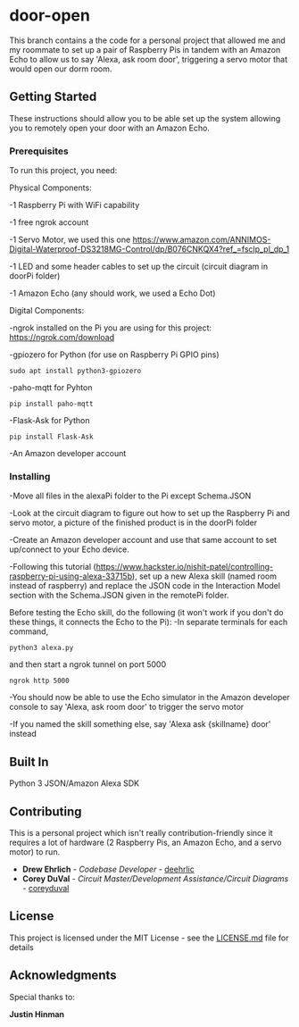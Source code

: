 # door-open

This branch contains a the code for a personal project that allowed me and my roommate to set up a pair of Raspberry Pis in tandem with an Amazon Echo to allow us to say 'Alexa, ask room door', triggering a servo motor that would open our dorm room.  

## Getting Started

These instructions should allow you to be able set up the system allowing you to remotely open your door with an Amazon Echo.

### Prerequisites

To run this project, you need:

Physical Components:

-1 Raspberry Pi with WiFi capability

-1 free ngrok account

-1 Servo Motor, we used this one https://www.amazon.com/ANNIMOS-Digital-Waterproof-DS3218MG-Control/dp/B076CNKQX4?ref_=fsclp_pl_dp_1

-1 LED and some header cables to set up the circuit (circuit diagram in doorPi folder)

-1 Amazon Echo (any should work, we used a Echo Dot)

Digital Components:

-ngrok installed on the Pi you are using for this project: https://ngrok.com/download

-gpiozero for Python (for use on Raspberry Pi GPIO pins)
```
sudo apt install python3-gpiozero
```
-paho-mqtt for Pyhton
```
pip install paho-mqtt
```
-Flask-Ask for Python
```
pip install Flask-Ask
```
-An Amazon developer account

### Installing

-Move all files in the alexaPi folder to the Pi except Schema.JSON

-Look at the circuit diagram to figure out how to set up the Raspberry Pi and servo motor, a picture of the finished product is in the doorPi folder

-Create an Amazon developer account and use that same account to set up/connect to your Echo device.

-Following this tutorial (https://www.hackster.io/nishit-patel/controlling-raspberry-pi-using-alexa-33715b), set up a new Alexa skill (named room instead of raspberry) and replace the JSON code in the Interaction Model section with the Schema.JSON given in the remotePi folder.

Before testing the Echo skill, do the following (it won't work if you don't do these things, it connects the Echo to the Pi):
-In separate terminals for each command,

```
python3 alexa.py
```

and then start a ngrok tunnel on port 5000 

```
ngrok http 5000
```

-You should now be able to use the Echo simulator in the Amazon developer console to say 'Alexa, ask room door' to trigger the servo motor

-If you named the skill something else, say 'Alexa ask {skillname} door' instead

## Built In

Python 3
JSON/Amazon Alexa SDK

## Contributing

This is a personal project which isn't really contribution-friendly since it requires a lot of hardware (2 Raspberry Pis, an Amazon Echo, and a servo motor) to run.

* **Drew Ehrlich** - *Codebase Developer* - [deehrlic](https://github.com/deehrlic)
* **Corey DuVal** - *Circuit Master/Development Assistance/Circuit Diagrams* - [coreyduval](https://github.com/coreyduval)

## License

This project is licensed under the MIT License - see the [LICENSE.md](LICENSE.md) file for details

## Acknowledgments

Special thanks to:

**Justin Hinman**

